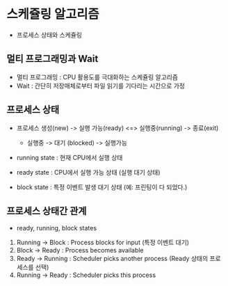 # 스케쥴링 알고리즘
- 프로세스 상태와 스케쥴링

## 멀티 프로그래밍과 Wait
- 멀티 프로그래밍 : CPU 활용도를 극대화하는 스케쥴링 알고리즘
- Wait : 간단히 저장매체로부터 파일 읽기를 기다리는 시간으로 가정

## 프로세스 상태
- 프로세스 생성(new) -> 실행 가능(ready) <=> 실행중(running) -> 종료(exit)
    - 실행중 -> 대기 (blocked) -> 실행가능

- running state : 현재 CPU에서 실행 상태
- ready state : CPU에서 실행 가능 상태 (실행 대기 상태)
- block state : 특정 이벤트 발생 대기 상태 (예: 프린팅이 다 되었다.) 

## 프로세스 상태간 관계
- ready, running, block states
1. Running -> Block : Process blocks for input (특정 이벤트 대기)
2. Block -> Ready : Process becomes available
3. Ready -> Running : Scheduler picks another process (Ready 상태의 프로세스를 선택)
4. Running -> Ready : Scheduler picks this process

